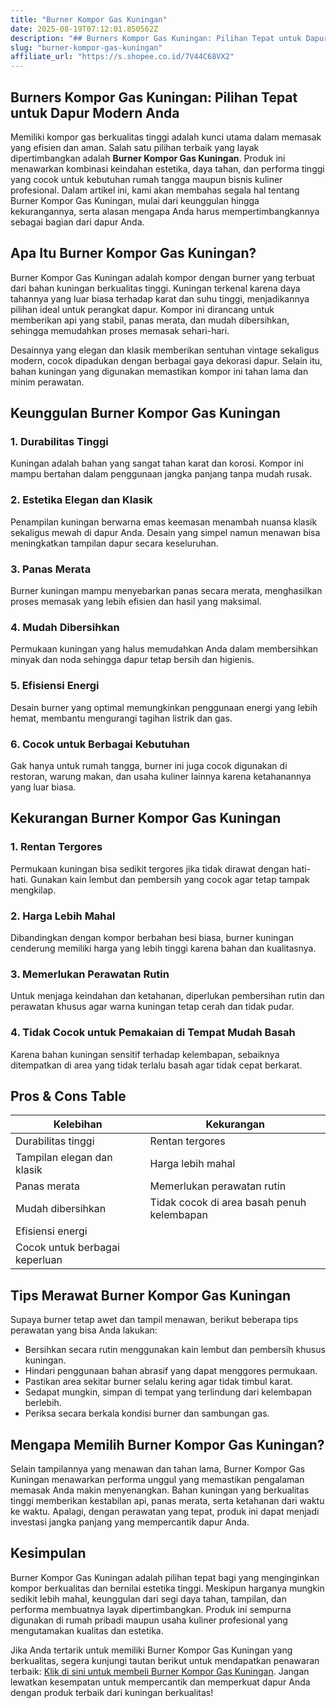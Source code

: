 ```yaml
---
title: "Burner Kompor Gas Kuningan"
date: 2025-08-19T07:12:01.850562Z
description: "## Burners Kompor Gas Kuningan: Pilihan Tepat untuk Dapur Modern Anda..."
slug: "burner-kompor-gas-kuningan"
affiliate_url: "https://s.shopee.co.id/7V44C68VX2"
---
```

## Burners Kompor Gas Kuningan: Pilihan Tepat untuk Dapur Modern Anda

Memiliki kompor gas berkualitas tinggi adalah kunci utama dalam memasak yang efisien dan aman. Salah satu pilihan terbaik yang layak dipertimbangkan adalah **Burner Kompor Gas Kuningan**. Produk ini menawarkan kombinasi keindahan estetika, daya tahan, dan performa tinggi yang cocok untuk kebutuhan rumah tangga maupun bisnis kuliner profesional. Dalam artikel ini, kami akan membahas segala hal tentang Burner Kompor Gas Kuningan, mulai dari keunggulan hingga kekurangannya, serta alasan mengapa Anda harus mempertimbangkannya sebagai bagian dari dapur Anda.

## Apa Itu Burner Kompor Gas Kuningan?

Burner Kompor Gas Kuningan adalah kompor dengan burner yang terbuat dari bahan kuningan berkualitas tinggi. Kuningan terkenal karena daya tahannya yang luar biasa terhadap karat dan suhu tinggi, menjadikannya pilihan ideal untuk perangkat dapur. Kompor ini dirancang untuk memberikan api yang stabil, panas merata, dan mudah dibersihkan, sehingga memudahkan proses memasak sehari-hari.

Desainnya yang elegan dan klasik memberikan sentuhan vintage sekaligus modern, cocok dipadukan dengan berbagai gaya dekorasi dapur. Selain itu, bahan kuningan yang digunakan memastikan kompor ini tahan lama dan minim perawatan.

## Keunggulan Burner Kompor Gas Kuningan

### 1. Durabilitas Tinggi
Kuningan adalah bahan yang sangat tahan karat dan korosi. Kompor ini mampu bertahan dalam penggunaan jangka panjang tanpa mudah rusak.

### 2. Estetika Elegan dan Klasik
Penampilan kuningan berwarna emas keemasan menambah nuansa klasik sekaligus mewah di dapur Anda. Desain yang simpel namun menawan bisa meningkatkan tampilan dapur secara keseluruhan.

### 3. Panas Merata
Burner kuningan mampu menyebarkan panas secara merata, menghasilkan proses memasak yang lebih efisien dan hasil yang maksimal.

### 4. Mudah Dibersihkan
Permukaan kuningan yang halus memudahkan Anda dalam membersihkan minyak dan noda sehingga dapur tetap bersih dan higienis.

### 5. Efisiensi Energi
Desain burner yang optimal memungkinkan penggunaan energi yang lebih hemat, membantu mengurangi tagihan listrik dan gas.

### 6. Cocok untuk Berbagai Kebutuhan
Gak hanya untuk rumah tangga, burner ini juga cocok digunakan di restoran, warung makan, dan usaha kuliner lainnya karena ketahanannya yang luar biasa.

## Kekurangan Burner Kompor Gas Kuningan

### 1. Rentan Tergores
Permukaan kuningan bisa sedikit tergores jika tidak dirawat dengan hati-hati. Gunakan kain lembut dan pembersih yang cocok agar tetap tampak mengkilap.

### 2. Harga Lebih Mahal
Dibandingkan dengan kompor berbahan besi biasa, burner kuningan cenderung memiliki harga yang lebih tinggi karena bahan dan kualitasnya.

### 3. Memerlukan Perawatan Rutin
Untuk menjaga keindahan dan ketahanan, diperlukan pembersihan rutin dan perawatan khusus agar warna kuningan tetap cerah dan tidak pudar.

### 4. Tidak Cocok untuk Pemakaian di Tempat Mudah Basah
Karena bahan kuningan sensitif terhadap kelembapan, sebaiknya ditempatkan di area yang tidak terlalu basah agar tidak cepat berkarat.

## Pros & Cons Table

| Kelebihan                                     | Kekurangan                                   |
|----------------------------------------------|----------------------------------------------|
| Durabilitas tinggi                          | Rentan tergores                            |
| Tampilan elegan dan klasik                  | Harga lebih mahal                         |
| Panas merata                                | Memerlukan perawatan rutin               |
| Mudah dibersihkan                           | Tidak cocok di area basah penuh kelembapan |
| Efisiensi energi                           |                                             |
| Cocok untuk berbagai keperluan             |                                             |

## Tips Merawat Burner Kompor Gas Kuningan

Supaya burner tetap awet dan tampil menawan, berikut beberapa tips perawatan yang bisa Anda lakukan:

- Bersihkan secara rutin menggunakan kain lembut dan pembersih khusus kuningan.
- Hindari penggunaan bahan abrasif yang dapat menggores permukaan.
- Pastikan area sekitar burner selalu kering agar tidak timbul karat.
- Sedapat mungkin, simpan di tempat yang terlindung dari kelembapan berlebih.
- Periksa secara berkala kondisi burner dan sambungan gas.

## Mengapa Memilih Burner Kompor Gas Kuningan?

Selain tampilannya yang menawan dan tahan lama, Burner Kompor Gas Kuningan menawarkan performa unggul yang memastikan pengalaman memasak Anda makin menyenangkan. Bahan kuningan yang berkualitas tinggi memberikan kestabilan api, panas merata, serta ketahanan dari waktu ke waktu. Apalagi, dengan perawatan yang tepat, produk ini dapat menjadi investasi jangka panjang yang mempercantik dapur Anda.

## Kesimpulan

Burner Kompor Gas Kuningan adalah pilihan tepat bagi yang menginginkan kompor berkualitas dan bernilai estetika tinggi. Meskipun harganya mungkin sedikit lebih mahal, keunggulan dari segi daya tahan, tampilan, dan performa membuatnya layak dipertimbangkan. Produk ini sempurna digunakan di rumah pribadi maupun usaha kuliner profesional yang mengutamakan kualitas dan estetika.

Jika Anda tertarik untuk memiliki Burner Kompor Gas Kuningan yang berkualitas, segera kunjungi tautan berikut untuk mendapatkan penawaran terbaik: [Klik di sini untuk membeli Burner Kompor Gas Kuningan](https://s.shopee.co.id/7V44C68VX2). Jangan lewatkan kesempatan untuk mempercantik dan memperkuat dapur Anda dengan produk terbaik dari kuningan berkualitas!